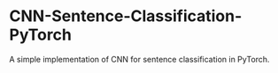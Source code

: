# CNN-Sentence-Classification-PyTorch
A simple implementation of CNN for sentence classification in PyTorch.
